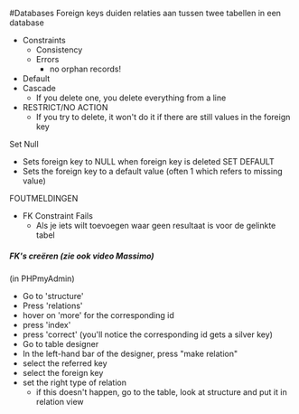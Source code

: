 #Databases 
Foreign keys duiden relaties aan tussen twee tabellen in een database
- Constraints
	- Consistency
	- Errors
		- no orphan records!
- Default
- Cascade
	- If you delete one, you delete everything from a line
- RESTRICT/NO ACTION
	- If you try to delete, it won't do it if there are still values in the foreign key

Set Null
- Sets foreign key to NULL when foreign key is deleted
SET DEFAULT
- Sets the foreign key to a default value (often 1 which refers to missing value)

FOUTMELDINGEN
- FK Constraint Fails
	- Als je iets wilt toevoegen waar geen resultaat is voor de gelinkte tabel

##### FK's creëren (zie ook video Massimo)
(in PHPmyAdmin)
- Go to 'structure'
- Press 'relations'
- hover on 'more' for the corresponding id
- press 'index'
- press 'correct'
(you'll notice the corresponding id gets a silver key)
- Go to table designer
- In the left-hand bar of the designer, press "make relation"
- select the referred key
- select the foreign key
- set the right type of relation
	- if this doesn't happen, go to the table, look at structure and put it in relation view


